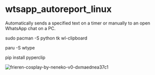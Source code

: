 # wtsapp_autoreport_linux
Automatically sends a specified text on a timer or manually to an open WhatsApp chat on a PC. 

sudo pacman -S python tk wl-clipboard

paru -S wtype 

pip install pyperclip



![frieren-cosplay-by-neneko-v0-dxmaednea37c1](https://github.com/user-attachments/assets/4e5dcdab-000f-438a-b36b-ca08bbb6283d)
